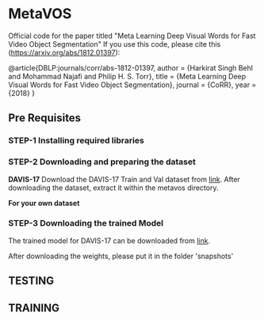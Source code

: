 # MetaVOS
Official code for the paper titled "Meta Learning Deep Visual Words for Fast Video Object Segmentation"
If you use this code, please cite this (https://arxiv.org/abs/1812.01397):

@article{DBLP:journals/corr/abs-1812-01397,
  author    = {Harkirat Singh Behl and
               Mohammad Najafi and
               Philip H. S. Torr},
  title     = {Meta Learning Deep Visual Words for Fast Video Object Segmentation},
  journal   = {CoRR},
  year      = {2018}
}

## Pre Requisites

### STEP-1 Installing required libraries


### STEP-2 Downloading and preparing the dataset

**DAVIS-17**
Download the DAVIS-17 Train and Val dataset from [link](https://data.vision.ee.ethz.ch/csergi/share/davis/DAVIS-2017-trainval-Full-Resolution.zip).
After downloading the dataset, extract it within the metavos directory.

**For your own dataset**


### STEP-3 Downloading the trained Model
The trained model for DAVIS-17 can be downloaded from [link](https://unioxfordnexus-my.sharepoint.com/:u:/r/personal/engs1635_ox_ac_uk/Documents/research/segmentation/metavos_data/DAVIS_2017_prototypical_MODES_train_max_109000.pth?csf=1&e=VvEG1G).

After downloading the weights, please put it in the folder 'snapshots'


## TESTING



## TRAINING